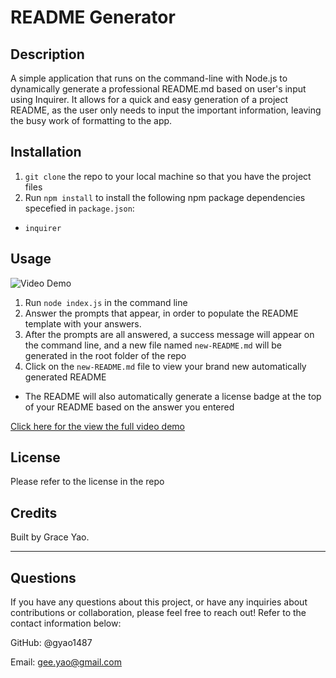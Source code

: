 # README Generator

## Description
A simple application that runs on the command-line with Node.js to dynamically generate a professional README.md based on user's input using Inquirer. It allows for a quick and easy generation of a project README, as the user only needs to input the important information, leaving the busy work of formatting to the app. 

## Installation
1. `git clone` the repo to your local machine so that you have the project files
2. Run `npm install` to install the following npm package dependencies specefied in `package.json`:
* `inquirer`


## Usage
![Video Demo](./assets/demo-thumbnail.gif)
1. Run `node index.js` in the command line
2. Answer the prompts that appear, in order to populate the README template with your answers.
3. After the prompts are all answered, a success message will appear on the command line, and a new file named `new-README.md` will be generated in the root folder of the repo 
4. Click on the `new-README.md` file to view your brand new automatically generated README
* The README will also automatically generate a license badge at the top of your README based on the answer you entered

[Click here for the view the full video demo](https://drive.google.com/file/d/1CVw1Q8VpI_9CEEB-atBuRCamK5Z4QGk1/view)


## License
Please refer to the license in the repo

## Credits
Built by Grace Yao.

---
## Questions

If you have any questions about this project, or have any inquiries about contributions or collaboration, please feel free to reach out! Refer to the contact information below:

GitHub: @gyao1487

Email: gee.yao@gmail.com






